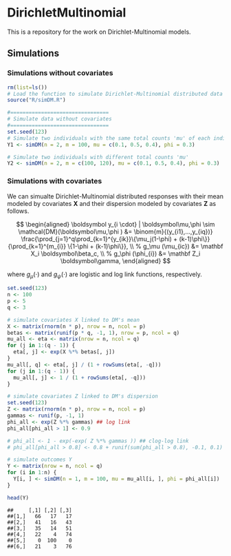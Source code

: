 # DirichletMultinomial

This is a repository for the work on Dirichlet-Multinomial models.

## Simulations

### Simulations without covariates

```r
rm(list=ls())
# Load the function to simulate Dirichlet-Multinomial distributed data
source("R/simDM.R")

#================================
# Simulate data without covariates
#================================
set.seed(123)
# Simulate two individuals with the same total counts 'mu' of each individual
Y1 <- simDM(n = 2, m = 100, mu = c(0.1, 0.5, 0.4), phi = 0.3)

# Simulate two individuals with different total counts 'mu'
Y2 <- simDM(n = 2, m = c(100, 120), mu = c(0.1, 0.5, 0.4), phi = 0.3)
```

### Simulations with covariates

We can simualte Dirichlet-Multinomial distributed responses with their mean modeled by covariates $\mathbf X$ and their dispersion modeled by covariates $\mathbf Z$ as follows.

$$
\begin{aligned}
    \boldsymbol y_{i \cdot} | \boldsymbol\mu,\phi  \sim \mathcal{DM}(\boldsymbol\mu,\phi ) 
    &= \binom{m}{(y_{i1},...,y_{iq})} \frac{\prod_{j=1}^q\prod_{k=1}^{y_{ik}}\{\mu_j(1-\phi) + (k-1)\phi\}}{\prod_{k=1}^{m_{i}} \{1-\phi + (k-1)\phi\}}, \\
    %
    g_\mu (\mu_{ic}) &= \mathbf X_i \boldsymbol\beta_c, \\
    %
    g_\phi (\phi_{i}) &= \mathbf Z_i \boldsymbol\gamma, 
\end{aligned}
$$

where $g_\mu(\cdot)$ and $g_\psi(\cdot)$ are logistic and log link functions, respectively.

```r
set.seed(123)
n <- 100
p <- 5
q <- 3

# simulate covariates X linked to DM's mean
X <- matrix(rnorm(n * p), nrow = n, ncol = p)
betas <- matrix(runif(p * q, -1, 1), nrow = p, ncol = q)
mu_all <- eta <- matrix(nrow = n, ncol = q)
for (j in 1:(q - 1)) {
  eta[, j] <- exp(X %*% betas[, j])
}
mu_all[, q] <- eta[, j] / (1 + rowSums(eta[, -q]))
for (j in 1:(q - 1)) {
  mu_all[, j] <- 1 / (1 + rowSums(eta[, -q]))
}

# simulate covariates Z linked to DM's dispersion
set.seed(123)
Z <- matrix(rnorm(n * p), nrow = n, ncol = p)
gammas <- runif(p, -1, 1)
phi_all <- exp(Z %*% gammas) ## log link
phi_all[phi_all > 1] <- 0.9

# phi_all <- 1 - exp(-exp( Z %*% gammas )) ## clog-log link
# phi_all[phi_all > 0.8] <- 0.8 + runif(sum(phi_all > 0.8), -0.1, 0.1) # It's better to be smaller

# simulate outcomes Y
Y <- matrix(nrow = n, ncol = q)
for (i in 1:n) {
  Y[i, ] <- simDM(n = 1, m = 100, mu = mu_all[i, ], phi = phi_all[i])
}

head(Y)
```

```
##     [,1] [,2] [,3]
##[1,]   66   17   17
##[2,]   41   16   43
##[3,]   35   14   51
##[4,]   22    4   74
##[5,]    0  100    0
##[6,]   21    3   76
```